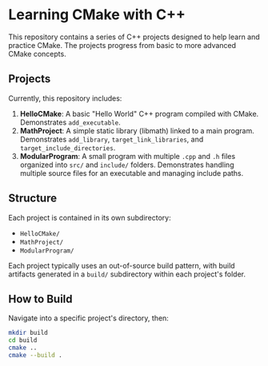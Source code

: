 # Learning CMake with C++

This repository contains a series of C++ projects designed to help learn and practice CMake.
The projects progress from basic to more advanced CMake concepts.

## Projects

Currently, this repository includes:

1.  **HelloCMake**: A basic "Hello World" C++ program compiled with CMake. Demonstrates `add_executable`.
2.  **MathProject**: A simple static library (libmath) linked to a main program. Demonstrates `add_library`, `target_link_libraries`, and `target_include_directories`.
3.  **ModularProgram**: A small program with multiple `.cpp` and `.h` files organized into `src/` and `include/` folders. Demonstrates handling multiple source files for an executable and managing include paths.

## Structure

Each project is contained in its own subdirectory:
-   `HelloCMake/`
-   `MathProject/`
-   `ModularProgram/`

Each project typically uses an out-of-source build pattern, with build artifacts generated in a `build/` subdirectory within each project's folder.

## How to Build

Navigate into a specific project's directory, then:

```bash
mkdir build
cd build
cmake ..
cmake --build .